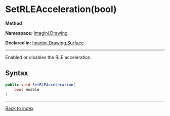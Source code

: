 # SetRLEAcceleration(bool)

**Method**

**Namespace:** [Imagini.Drawing](Imagini.Drawing.md)

**Declared in:** [Imagini.Drawing.Surface](Imagini.Drawing.Surface.md)

------



Enabled or disables the RLE acceleration.


## Syntax

```csharp
public void SetRLEAcceleration(
	bool enable
)
```

------

[Back to index](index.md)